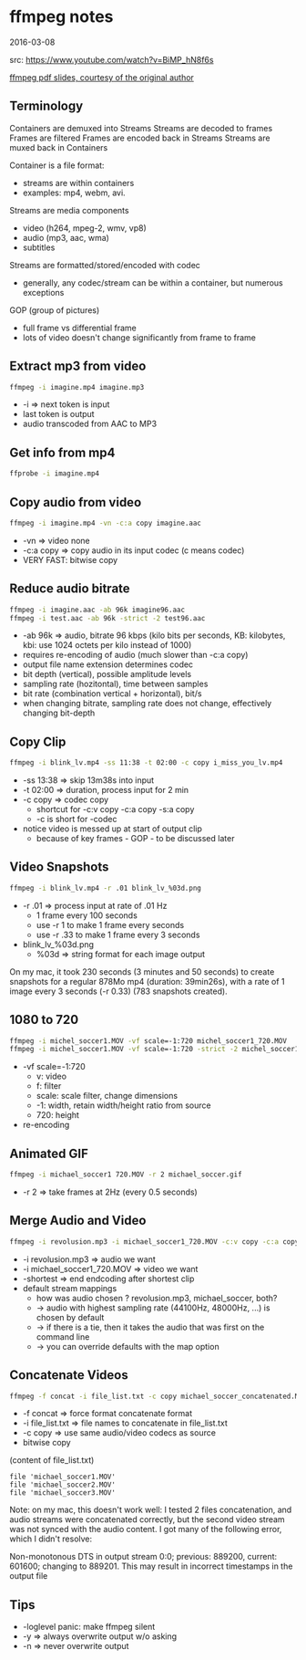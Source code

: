 ffmpeg notes
================
2016-03-08



src: https://www.youtube.com/watch?v=BiMP_hN8f6s

[ffmpeg pdf slides, courtesy of the original author](https://github.com/lingtalfi/ffmpeg-notes/blob/master/ffmpeg_presentation.pdf)



Terminology
-------------

Containers are demuxed into Streams
Streams are decoded to frames
Frames are filtered
Frames are encoded back in Streams
Streams are muxed back in Containers


Container is a file format:
- streams are within containers
- examples: mp4, webm, avi.

Streams are media components
- video (h264, mpeg-2, wmv, vp8)
- audio (mp3, aac, wma)
- subtitles

Streams are formatted/stored/encoded with codec
- generally, any codec/stream can be within a container, but numerous exceptions


GOP (group of pictures)
- full frame vs differential frame
- lots of video doesn't change significantly from frame to frame



Extract mp3 from video
---------------------------

```bash 
ffmpeg -i imagine.mp4 imagine.mp3
```
- -i => next token is input
- last token is output
- audio transcoded from AAC to MP3



Get info from mp4
--------------------

```bash 
ffprobe -i imagine.mp4
```



Copy audio from video
------------------------

```bash 
ffmpeg -i imagine.mp4 -vn -c:a copy imagine.aac
```

- -vn => video none
- -c:a copy => copy audio in its input codec  (c means codec)
- VERY FAST: bitwise copy



Reduce audio bitrate
------------------------

```bash 
ffmpeg -i imagine.aac -ab 96k imagine96.aac
ffmpeg -i test.aac -ab 96k -strict -2 test96.aac
```


- -ab 96k => audio, bitrate 96 kbps (kilo bits per seconds, KB: kilobytes, kbi: use 1024 octets per kilo instead of 1000)
- requires re-encoding of audio (much slower than -c:a copy)
- output file name extension determines codec
- bit depth (vertical), possible amplitude levels
- sampling rate (hozitontal), time between samples
- bit rate (combination vertical + horizontal), bit/s
- when changing bitrate, sampling rate does not change, effectively changing bit-depth


Copy Clip 
------------

```bash 
ffmpeg -i blink_lv.mp4 -ss 11:38 -t 02:00 -c copy i_miss_you_lv.mp4
```

- -ss 13:38 => skip 13m38s into input
- -t 02:00 => duration, process input for 2 min
- -c copy => codec copy
	- shortcut for -c:v copy -c:a copy -s:a copy
	- -c is short for -codec
- notice video is messed up at start of output clip
	- because of key frames - GOP - to be discussed later



Video Snapshots
------------------

```bash 
ffmpeg -i blink_lv.mp4 -r .01 blink_lv_%03d.png
```

- -r .01 => process input at rate of .01 Hz 
	- 1 frame every 100 seconds
	- use -r 1 to make 1 frame every seconds
	- use -r .33 to make 1 frame every 3 seconds
- blink_lv_%03d.png
	- %03d => string format for each image output

On my mac, it took 230 seconds (3 minutes and 50 seconds) to create snapshots for a regular 
878Mo mp4 (duration: 39min26s),	with a rate of 1 image every 3 seconds (-r 0.33) (783 snapshots created).	



1080 to 720
---------------

```bash 
ffmpeg -i michel_soccer1.MOV -vf scale=-1:720 michel_soccer1_720.MOV
ffmpeg -i michel_soccer1.MOV -vf scale=-1:720 -strict -2 michel_soccer1_720.MOV
```

- -vf scale=-1:720 
	- v: video
	- f: filter
	- scale: scale filter, change dimensions
	- -1: width, retain width/height ratio from source
	- 720: height
- re-encoding



Animated GIF
----------------

```bash 
ffmpeg -i michael_soccer1 720.MOV -r 2 michael_soccer.gif
```

- -r 2 => take frames at 2Hz (every 0.5 seconds)



Merge Audio and Video
-------------------------

```bash 
ffmpeg -i revolusion.mp3 -i michael_soccer1_720.MOV -c:v copy -c:a copy -shortest soccer_merged.mp4
```

- -i revolusion.mp3 => audio we want
- -i michael_soccer1_720.MOV => video we want
- -shortest => end endcoding after shortest clip
- default stream mappings
	- how was audio chosen ? revolusion.mp3, michael_soccer, both?
	- -> audio with highest sampling rate (44100Hz, 48000Hz, ...) is chosen by default
	- -> if there is a tie, then it takes the audio that was first on the command line
	- -> you can override defaults with the map option


Concatenate Videos
---------------------

```bash 
ffmpeg -f concat -i file_list.txt -c copy michael_soccer_concatenated.MOV
```

- -f concat => force format concatenate format
- -i file_list.txt => file names to concatenate in file_list.txt
- -c copy => use same audio/video codecs as source
- bitwise copy

(content of file_list.txt)
```
file 'michael_soccer1.MOV'
file 'michael_soccer2.MOV'
file 'michael_soccer3.MOV'
```


Note: on my mac, this doesn't work well: I tested 2 files concatenation, and audio streams
were concatenated correctly, but the second video stream was not synced with the audio content.
I got many of the following error, which I didn't resolve:

Non-monotonous DTS in output stream 0:0; previous: 889200, current: 601600; changing to 889201. This may result in incorrect timestamps in the output file


Tips
---------------------

- -loglevel panic: make ffmpeg silent
- -y => always overwrite output w/o asking
- -n => never overwrite output






	